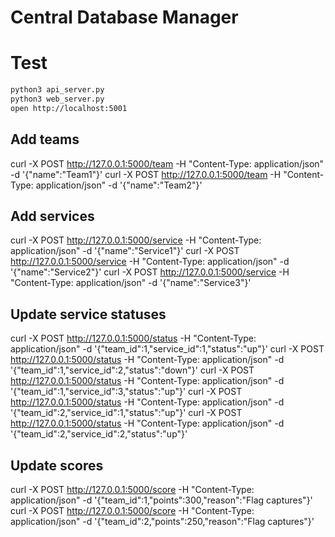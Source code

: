 # Central Database Manager

# Test

```sh
python3 api_server.py
python3 web_server.py
open http://localhost:5001
```

## Add teams
curl -X POST http://127.0.0.1:5000/team -H "Content-Type: application/json" -d '{"name":"Team1"}'
curl -X POST http://127.0.0.1:5000/team -H "Content-Type: application/json" -d '{"name":"Team2"}'

## Add services
curl -X POST http://127.0.0.1:5000/service -H "Content-Type: application/json" -d '{"name":"Service1"}'
curl -X POST http://127.0.0.1:5000/service -H "Content-Type: application/json" -d '{"name":"Service2"}'
curl -X POST http://127.0.0.1:5000/service -H "Content-Type: application/json" -d '{"name":"Service3"}'

## Update service statuses
curl -X POST http://127.0.0.1:5000/status -H "Content-Type: application/json" -d '{"team_id":1,"service_id":1,"status":"up"}'
curl -X POST http://127.0.0.1:5000/status -H "Content-Type: application/json" -d '{"team_id":1,"service_id":2,"status":"down"}'
curl -X POST http://127.0.0.1:5000/status -H "Content-Type: application/json" -d '{"team_id":1,"service_id":3,"status":"up"}'
curl -X POST http://127.0.0.1:5000/status -H "Content-Type: application/json" -d '{"team_id":2,"service_id":1,"status":"up"}'
curl -X POST http://127.0.0.1:5000/status -H "Content-Type: application/json" -d '{"team_id":2,"service_id":2,"status":"up"}'

## Update scores
curl -X POST http://127.0.0.1:5000/score -H "Content-Type: application/json" -d '{"team_id":1,"points":300,"reason":"Flag captures"}'
curl -X POST http://127.0.0.1:5000/score -H "Content-Type: application/json" -d '{"team_id":2,"points":250,"reason":"Flag captures"}'
